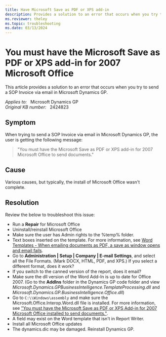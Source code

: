 ```yaml
---
title: Have Microsoft Save as PDF or XPS add-in
description: Provides a solution to an error that occurs when you try to send a SOP Invoice via email in Microsoft Dynamics GP.
ms.reviewer: theley
ms.topic: troubleshooting
ms.date: 03/13/2024
---
```

# You must have the Microsoft Save as PDF or XPS add-in for 2007 Microsoft Office

This article provides a solution to an error that occurs when you try to send a SOP Invoice via email in Microsoft Dynamics GP.

_Applies to:_ &nbsp; Microsoft Dynamics GP  
_Original KB number:_ &nbsp; 2424823

## Symptom

When trying to send a SOP Invoice via email in Microsoft Dynamics GP, the user is getting the following message:

> "You must have the Microsoft Save as PDF or XPS add-in for 2007 Microsoft Office to send documents."

## Cause

Various causes, but typically, the install of Microsoft Office wasn't complete.  

## Resolution

Review the below to troubleshoot this issue:

- Run a **Repair** for Microsoft Office
- Uninstall/reinstall Microsoft Office
- Make sure the user has Admin rights to the %temp% folder.
- Text boxes inserted on the template. For more information, see [Word Templates - When emailing documents as PDF, a save as window opens and email fails](https://community.dynamics.com/blogs/post/?postid=720a8a45-c2f5-4eda-af83-6a0ef8d08618).
- Go to **Administration | Setup | Company | E-mail Settings**, and select all the File Formats. (Mark DOCX, HTML, PDF, and XPS.)  If you select a different format, does it work?
- If you switch to the canned version of the report, does it email?
- Make sure the dll version of the Word Add-In is up to date for Office 2007.  (Go to the **AddIns** folder in the Dynamics GP code folder and view *Microsoft.Dynamics.GPBusinessIntelligence.TemplateProcessing.dll* and *Microsoft.Dynamics.GP.BusinessIntelligence.Office.dll*)
- Go to `C:\\Windows\assembly` and make sure the Microsoft.Office.Interop.Word.dll file is installed.  For more information, see ["You must have the Microsoft Save as PDF or XPS Add-in for 2007 Microsoft Office installed to send documents."](https://community.dynamics.com/blogs/post/?postid=72eb5136-5f92-4abd-ba43-6dd9a0cb3eaf).
- A field may exist on the Word template that isn't in Report Writer.
- Install all Microsoft Office updates
- The dynamics.dic may be damaged. Reinstall Dynamics GP.
